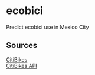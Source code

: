 ecobici
=======

Predict ecobici use in Mexico City

Sources
----

[CitiBikes](http://www.citybik.es/)  
[CitiBikes API](http://api.citybik.es/)




